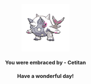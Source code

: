<p align="center">
    <img src="https://raw.githubusercontent.com/PokeAPI/sprites/master/sprites/pokemon/975.png" width="150" height="150">
</p>
<h3 align="center">You were embraced by - <b>Cetitan</b></h3>
<h3 align="center">Have a wonderful day!</h3>
